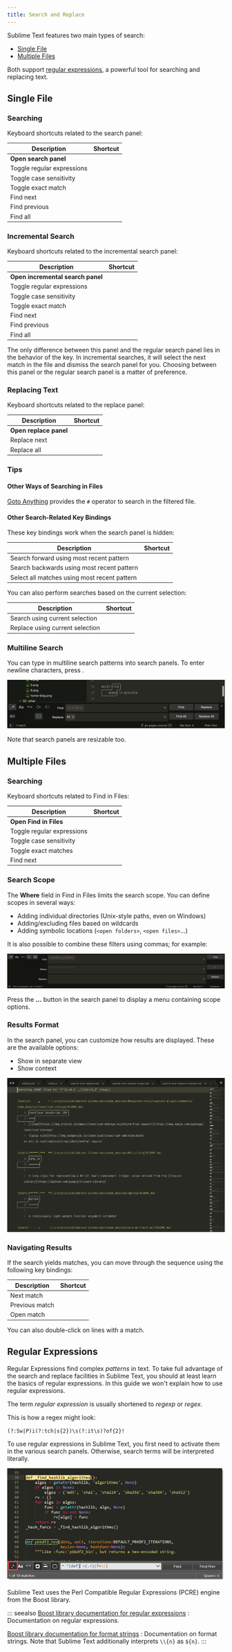 ```yaml
---
title: Search and Replace
---
```


Sublime Text features
two main types of search:

- [Single File](#single-file)
- [Multiple Files](#multiple-files)

Both support [regular expressions](#regular-expressions),
a powerful tool for searching and replacing text.


## Single File

### Searching

Keyboard shortcuts related to the search panel:

| Description                | Shortcut                |
| -------------------------- | ----------------------- |
| **Open search panel**      | <Key k="ctrl+f" />      |
| Toggle regular expressions | <Key k="alt+r" />       |
| Toggle case sensitivity    | <Key k="alt+c" />       |
| Toggle exact match         | <Key k="alt+w" />       |
| Find next                  | <Key k="enter" />       |
| Find previous              | <Key k="shift+enter" /> |
| Find all                   | <Key k="alt+enter" />   |


### Incremental Search

Keyboard shortcuts related to the incremental search panel:

| Description                       | Shortcut                |
| --------------------------------- | ----------------------- |
| **Open incremental search panel** | <Key k="ctrl+i" />      |
| Toggle regular expressions        | <Key k="alt+r" />       |
| Toggle case sensitivity           | <Key k="alt+c" />       |
| Toggle exact match                | <Key k="alt+w" />       |
| Find next                         | <Key k="enter" />       |
| Find previous                     | <Key k="shift+enter" /> |
| Find all                          | <Key k="alt+enter" />   |


The only difference between this panel
and the regular search panel
lies in the behavior of the <Key k="enter" /> key.
In incremental searches,
it will select the next match in the file
and dismiss the search panel for you.
Choosing between this panel or the regular search panel
is a matter of preference.


### Replacing Text

Keyboard shortcuts related to the replace panel:


| Description            | Shortcut                   |
| ---------------------- | -------------------------- |
| **Open replace panel** | <Key k="ctrl+h" />         |
| Replace next           | <Key k="ctrl+shift+h" />   |
| Replace all            | <Key k="ctrl+alt+enter" /> |


### Tips

#### Other Ways of Searching in Files

[Goto Anything](../file-management/navigation.md#goto-anything)
provides the `#` operator
to search in the filtered file.


#### Other Search-Related Key Bindings

These key bindings work
when the search panel is hidden:

| Description                                  | Shortcut             |
| -------------------------------------------- | -------------------- |
| Search forward using most recent pattern     | <Key k="f3" />       |
| Search backwards using most recent pattern   | <Key k="shift+f3" /> |
| Select all matches using most recent pattern | <Key k="alt+f3" />   |

You can also perform searches
based on the current selection:

| Description                     | Shortcut                 |
| ------------------------------- | ------------------------ |
| Search using current selection  | <Key k="ctrl+e" />       |
| Replace using current selection | <Key k="ctrl+shift+e" /> |


### Multiline Search

You can type in multiline search patterns
into search panels.
To enter newline characters,
press <Key k="ctrl+enter" />.

![Mutiline Replace](../images/2_3-search-replace-multi-line.png)

Note that search panels are resizable too.


## Multiple Files

### Searching

Keyboard shortcuts related to Find in Files:

| Description                | Shortcut                 |
| -------------------------- | ------------------------ |
| **Open Find in Files**     | <Key k="ctrl+shift+f" /> |
| Toggle regular expressions | <Key k="alt+r" />        |
| Toggle case sensitivity    | <Key k="alt+c" />        |
| Toggle exact matches       | <Key k="alt+w" />        |
| Find next                  | <Key k="Enter" />        |


### Search Scope

The **Where** field in Find in Files
limits the search scope.
You can define scopes in several ways:

- Adding individual directories (Unix-style paths, even on Windows)
- Adding/excluding files based on wildcards
- Adding symbolic locations (`<open folders>`, `<open files>`...)

It is also possible to combine these filters using commas; for example:

![Search Patterns](../images/2_3-search-filters.png)

Press the **...** button in the search panel
to display a menu containing scope options.


### Results Format

In the search panel, you can customize
how results are displayed.
These are the available options:

- Show in separate view
- Show context

![Search Results](../images/2_3-search-results-pattern.png)


### Navigating Results

If the search yields matches,
you can move through the sequence
using the following key bindings:

| Description    | Shortcut             |
| -------------- | -------------------- |
| Next match     | <Key k="f4" />       |
| Previous match | <Key k="shift+f4" /> |
| Open match     | <Key k="enter" />    |

You can also double-click
on lines with a match.


## Regular Expressions

Regular Expressions find complex *patterns* in text.
To take full advantage
of the search and replace facilities in Sublime Text,
you should at least learn
the basics of regular expressions.
In this guide
we won't explain how to use regular expressions.

The term *regular expression*
is usually shortened to *regexp* or *regex*.

This is how a regex might look:

```regex
(?:Sw|P)i(?:tch|s{2})\s(?:it\s)?of{2}!
```

To use regular expressions in Sublime Text,
you first need to activate them in
the various search panels.
Otherwise, search terms will be interpreted literally.

![Search and Replace](../images/search-and-replace-regex-sample.png)

Sublime Text uses the
Perl Compatible Regular Expressions (PCRE) engine
from the Boost library.


::: seealso
[Boost library documentation for regular expressions](https://www.boost.org/doc/libs/release/libs/regex/doc/html/boost_regex/syntax/perl_syntax.html)
: Documentation on regular expressions.

[Boost library documentation for format strings](https://www.boost.org/doc/libs/release/libs/regex/doc/html/boost_regex/format/perl_format.html)
: Documentation on format strings.
  Note that Sublime Text additionally interprets `\\{n}` as `${n}`.
:::
